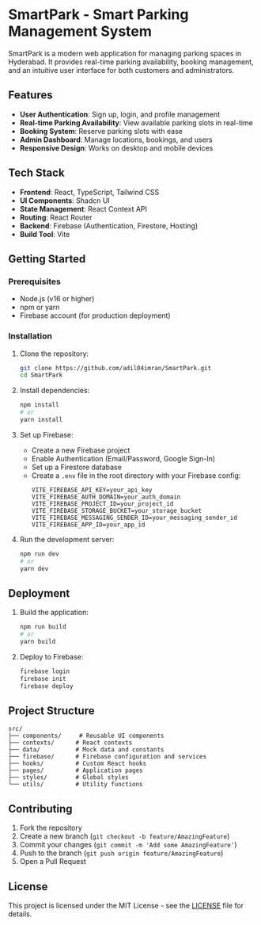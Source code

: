 # SmartPark - Smart Parking Management System

SmartPark is a modern web application for managing parking spaces in Hyderabad. It provides real-time parking availability, booking management, and an intuitive user interface for both customers and administrators.

## Features

- **User Authentication**: Sign up, login, and profile management
- **Real-time Parking Availability**: View available parking slots in real-time
- **Booking System**: Reserve parking slots with ease
- **Admin Dashboard**: Manage locations, bookings, and users
- **Responsive Design**: Works on desktop and mobile devices

## Tech Stack

- **Frontend**: React, TypeScript, Tailwind CSS
- **UI Components**: Shadcn UI
- **State Management**: React Context API
- **Routing**: React Router
- **Backend**: Firebase (Authentication, Firestore, Hosting)
- **Build Tool**: Vite

## Getting Started

### Prerequisites

- Node.js (v16 or higher)
- npm or yarn
- Firebase account (for production deployment)

### Installation

1. Clone the repository:
   ```bash
   git clone https://github.com/adil04imran/SmartPark.git
   cd SmartPark
   ```

2. Install dependencies:
   ```bash
   npm install
   # or
   yarn install
   ```

3. Set up Firebase:
   - Create a new Firebase project
   - Enable Authentication (Email/Password, Google Sign-In)
   - Set up a Firestore database
   - Create a `.env` file in the root directory with your Firebase config:
     ```
     VITE_FIREBASE_API_KEY=your_api_key
     VITE_FIREBASE_AUTH_DOMAIN=your_auth_domain
     VITE_FIREBASE_PROJECT_ID=your_project_id
     VITE_FIREBASE_STORAGE_BUCKET=your_storage_bucket
     VITE_FIREBASE_MESSAGING_SENDER_ID=your_messaging_sender_id
     VITE_FIREBASE_APP_ID=your_app_id
     ```

4. Run the development server:
   ```bash
   npm run dev
   # or
   yarn dev
   ```

## Deployment

1. Build the application:
   ```bash
   npm run build
   # or
   yarn build
   ```

2. Deploy to Firebase:
   ```bash
   firebase login
   firebase init
   firebase deploy
   ```

## Project Structure

```
src/
├── components/     # Reusable UI components
├── contexts/      # React contexts
├── data/          # Mock data and constants
├── firebase/      # Firebase configuration and services
├── hooks/         # Custom React hooks
├── pages/         # Application pages
├── styles/        # Global styles
└── utils/         # Utility functions
```

## Contributing

1. Fork the repository
2. Create a new branch (`git checkout -b feature/AmazingFeature`)
3. Commit your changes (`git commit -m 'Add some AmazingFeature'`)
4. Push to the branch (`git push origin feature/AmazingFeature`)
5. Open a Pull Request

## License

This project is licensed under the MIT License - see the [LICENSE](LICENSE) file for details.
